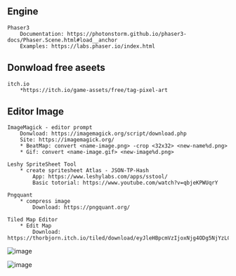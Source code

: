 ## Engine
    Phaser3
        Documentation: https://photonstorm.github.io/phaser3-docs/Phaser.Scene.html#load__anchor
        Examples: https://labs.phaser.io/index.html

## Donwload free aseets

    itch.io
        *https://itch.io/game-assets/free/tag-pixel-art

## Editor Image

    ImageMagick - editor prompt 
        Donwload: https://imagemagick.org/script/download.php
        Site: https://imagemagick.org/
        * BeatMap: convert <name-image.png> -crop <32x32> <new-name%d.png>
        * Gif: convert <name-image.gif> <new-image%d.png>

    Leshy SpriteSheet Tool 
        * create spritesheet Atlas - JSON-TP-Hash
            App: https://www.leshylabs.com/apps/sstool/
            Basic totorial: https://www.youtube.com/watch?v=qbjeKPWUqrY

    Pngquant
        * compress image 
            Download: https://pngquant.org/

    Tiled Map Editor
        * Edit Map
            Download: https://thorbjorn.itch.io/tiled/download/eyJleHBpcmVzIjoxNjg4ODg5NjYzLCJpZCI6Mjg3Njh9.RrV1D8X1OxReZN6TG2AEFQ1nZbE%3d



![image](https://github.com/WeslleyIvis/Phaser_Game/assets/79803635/f2de4619-8bdd-4ffc-84ce-27f544d50216)

![image](https://github.com/WeslleyIvis/Phaser_Game/assets/79803635/a348a255-b250-49d2-9031-a1b613471c2d)



